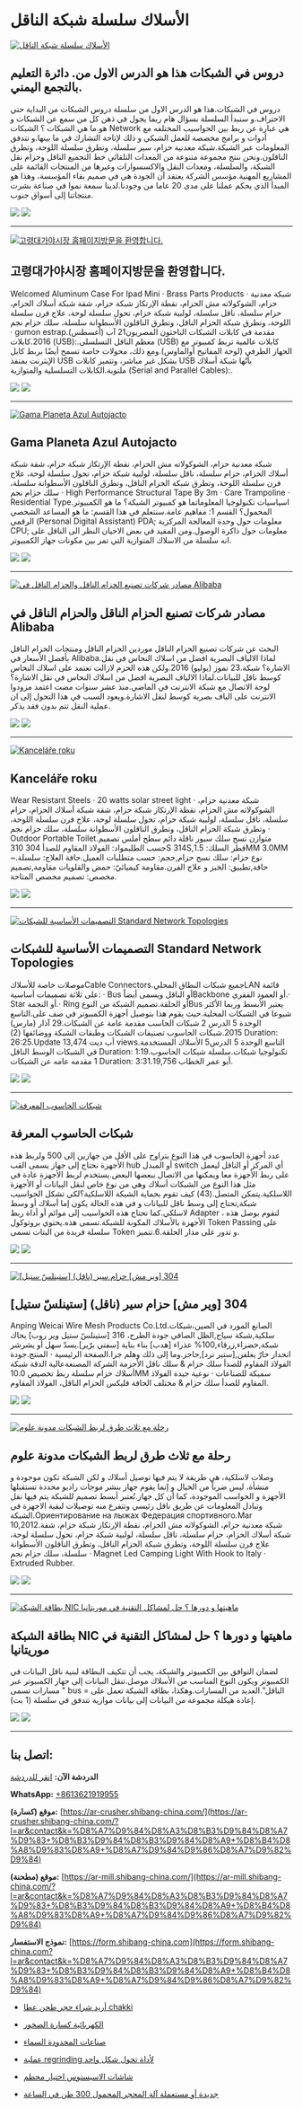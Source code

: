 # الأسلاك سلسلة شبكة الناقل

<a href="https://swt.shibang-china.com/?l=ar&img&k=%D8%A7%D9%84%D8%A3%D8%B3%D9%84%D8%A7%D9%83+%D8%B3%D9%84%D8%B3%D9%84%D8%A9+%D8%B4%D8%A8%D9%83%D8%A9+%D8%A7%D9%84%D9%86%D8%A7%D9%82%D9%84" target="_blank">![الأسلاك سلسلة شبكة الناقل](http://static.shibang-china.com/all-800x300/761.jpg)</a>

## دروس في الشبكات هذا هو الدرس الاول من. دائرة التعليم بالتجمع اليمني.
دروس في الشبكات.هذا هو الدرس الاول من سلسلة دروس الشبكات من البداية حتي الاحتراف.و سنبدأ السلسلة بسؤال هام ربما يجول في ذهن كل من سمع عن الشبكات و هو.ما هي الشبكات ؟ الشبكات Network هي عبارة عن ربط بين الحواسيب المختلفه مع أدوات و برامج مخصصة للعمل الشبكي و ذلك لإتاحة التشارك في ما بينها.و تتدفق المعلومات عبر الشبكة.شبكة معدنية حزام، سير سلسلة، وتطرق سلسلة اللوحة، وتطرق الناقلون.ونحن ننتج مجموعة متنوعة من المعدات التلقائي خط التجميع الناقل وحزام نقل الشبكة، والسلسلة، ومعدات النقل والاكسسوارات وغيرها من المنتجات القائمة على المشاريع المهنية.مؤسس الشركة يعتقد أن الجودة هي في صميم بقاء المؤسسة، وهذا هو المبدأ الذي يحكم عملنا على مدى 20 عاما من وجودنا.لدينا سمعة نموا في صناعة بشرت منتجاتنا إلى أسواق جنوب.


<a href="https://whatsapp.shibangsoft.com/WhatsApp.php" target="_blank" title="WhatsApp">![](http://static.shibang-china.com/icon/whatsapp.png)</a> <a href="https://swt.shibang-china.com/?l=ar&icon&k=%D8%A7%D9%84%D8%A3%D8%B3%D9%84%D8%A7%D9%83+%D8%B3%D9%84%D8%B3%D9%84%D8%A9+%D8%B4%D8%A8%D9%83%D8%A9+%D8%A7%D9%84%D9%86%D8%A7%D9%82%D9%84" target="_blank">![](http://static.shibang-china.com/icon/chat-ar.png)</a>

---

<a href="https://swt.shibang-china.com/?l=ar&img&k=%D8%A7%D9%84%D8%A3%D8%B3%D9%84%D8%A7%D9%83+%D8%B3%D9%84%D8%B3%D9%84%D8%A9+%D8%B4%D8%A8%D9%83%D8%A9+%D8%A7%D9%84%D9%86%D8%A7%D9%82%D9%84" target="_blank">![고령대가야시장 홈페이지방문을 환영합니다.](http://static.shibang-china.com/all-800x300/884.jpg)</a>

## 고령대가야시장 홈페이지방문을 환영합니다.
Welcomed Aluminum Case For Ipad Mini &middot; Brass Parts Products &middot; شبكة معدنية حزام، الشوكولاته مش الحزام، نقطة الإرتكاز شبكة حزام، شقة شبكة أسلاك الحزام، حزام سلسلة، ناقل سلسلة، لولبية شبكة حزام، تحول سلسلة لوحة، علاج فرن سلسلة اللوحة، وتطرق شبكة الحزام الناقل، وتطرق الناقلون الأسطوانة سلسلة، سلك حزام نجم &middot; gumon estrap.مقدمة فى كابلات الشبكات الباحثون المصريون21 آب (أغسطس) 2016.كابلات (USB):.معظم الناقل التسلسلي (USB) كابلات عالمية تربط كمبيوتر مع الجهاز الطرفي (لوحة المفاتيح أوالماوس).ومع ذلك، محولات خاصة تسمح أيضًا بربط كابل الإيثرنت بمنفذ USB بشكل غير مباشر، وتتميز كابلات USB بأنّها شبكة أسلاك ملتوية.الكابلات التسلسلية والمتوازية (Serial and Parallel Cables):.


<a href="https://whatsapp.shibangsoft.com/WhatsApp.php" target="_blank" title="WhatsApp">![](http://static.shibang-china.com/icon/whatsapp.png)</a> <a href="https://swt.shibang-china.com/?l=ar&icon&k=%D8%A7%D9%84%D8%A3%D8%B3%D9%84%D8%A7%D9%83+%D8%B3%D9%84%D8%B3%D9%84%D8%A9+%D8%B4%D8%A8%D9%83%D8%A9+%D8%A7%D9%84%D9%86%D8%A7%D9%82%D9%84" target="_blank">![](http://static.shibang-china.com/icon/chat-ar.png)</a>

---

<a href="https://swt.shibang-china.com/?l=ar&img&k=%D8%A7%D9%84%D8%A3%D8%B3%D9%84%D8%A7%D9%83+%D8%B3%D9%84%D8%B3%D9%84%D8%A9+%D8%B4%D8%A8%D9%83%D8%A9+%D8%A7%D9%84%D9%86%D8%A7%D9%82%D9%84" target="_blank">![Gama Planeta Azul Autojacto](http://static.shibang-china.com/all-800x300/853.jpg)</a>

## Gama Planeta Azul Autojacto
شبكة معدنية حزام، الشوكولاته مش الحزام، نقطة الإرتكاز شبكة حزام، شقة شبكة أسلاك الحزام، حزام سلسلة، ناقل سلسلة، لولبية شبكة حزام، تحول سلسلة لوحة، علاج فرن سلسلة اللوحة، وتطرق شبكة الحزام الناقل، وتطرق الناقلون الأسطوانة سلسلة، سلك حزام نجم &middot; High Performance Structural Tape By 3m &middot; Care Trampoline &middot; Residential Type.اسياسيات تكنولوجيا المعلوماتما هو كمبيوتر الشبكة؟ ما هو الكمبيوتر المحمول؟ القسم 1: مفاهيم عامة.سنتعلم في هذا القسم: ما هو المساعد الشخصي الرقمي (Personal Digital Assistant) PDA; معلومات حول وحدة المعالجة المركزية CPU; معلومات حول ذاكرة الوصول.ومن المفيد في بعض الاحيان النظر الى الناقل على انه سلسلة من الاسلاك المتوازية التي تمر بين مكونات جهاز الكمبيوتر.


<a href="https://whatsapp.shibangsoft.com/WhatsApp.php" target="_blank" title="WhatsApp">![](http://static.shibang-china.com/icon/whatsapp.png)</a> <a href="https://swt.shibang-china.com/?l=ar&icon&k=%D8%A7%D9%84%D8%A3%D8%B3%D9%84%D8%A7%D9%83+%D8%B3%D9%84%D8%B3%D9%84%D8%A9+%D8%B4%D8%A8%D9%83%D8%A9+%D8%A7%D9%84%D9%86%D8%A7%D9%82%D9%84" target="_blank">![](http://static.shibang-china.com/icon/chat-ar.png)</a>

---

<a href="https://swt.shibang-china.com/?l=ar&img&k=%D8%A7%D9%84%D8%A3%D8%B3%D9%84%D8%A7%D9%83+%D8%B3%D9%84%D8%B3%D9%84%D8%A9+%D8%B4%D8%A8%D9%83%D8%A9+%D8%A7%D9%84%D9%86%D8%A7%D9%82%D9%84" target="_blank">![مصادر شركات تصنيع الحزام الناقل والحزام الناقل في Alibaba](http://static.shibang-china.com/all-800x300/195.jpg)</a>

## مصادر شركات تصنيع الحزام الناقل والحزام الناقل في Alibaba
البحث عن شركات تصنيع الحزام الناقل موردين الحزام الناقل ومنتجات الحزام الناقل بأفضل الأسعار في Alibaba.لماذا الالياف البصرية افضل من اسلاك النحاس في نقل الاشارة؟ شبكة.23 تموز (يوليو) 2016.ولكن هذه الحزم لازالت تعتمد على اسلاك النحاس كوسط ناقل للبيانات.لماذا الالياف البصرية افضل من اسلاك النحاس في نقل الاشارة؟ لوحة الاتصال مع شبكة الانترنت في الماضي.منذ عشر سنوات مضت اعتمد مزودوا الانترنت على الياف بصرية كوسط لنقل الاشارة.ويعود السبب في هذا التحول إلى ان عملية النقل تتم بدون فقد يذكر.


<a href="https://whatsapp.shibangsoft.com/WhatsApp.php" target="_blank" title="WhatsApp">![](http://static.shibang-china.com/icon/whatsapp.png)</a> <a href="https://swt.shibang-china.com/?l=ar&icon&k=%D8%A7%D9%84%D8%A3%D8%B3%D9%84%D8%A7%D9%83+%D8%B3%D9%84%D8%B3%D9%84%D8%A9+%D8%B4%D8%A8%D9%83%D8%A9+%D8%A7%D9%84%D9%86%D8%A7%D9%82%D9%84" target="_blank">![](http://static.shibang-china.com/icon/chat-ar.png)</a>

---

<a href="https://swt.shibang-china.com/?l=ar&img&k=%D8%A7%D9%84%D8%A3%D8%B3%D9%84%D8%A7%D9%83+%D8%B3%D9%84%D8%B3%D9%84%D8%A9+%D8%B4%D8%A8%D9%83%D8%A9+%D8%A7%D9%84%D9%86%D8%A7%D9%82%D9%84" target="_blank">![Kanceláře roku](http://static.shibang-china.com/all-800x300/635.jpg)</a>

## Kanceláře roku
Wear Resistant Steels &middot; 20 watts solar street light &middot; شبكة معدنية حزام، الشوكولاته مش الحزام، نقطة الإرتكاز شبكة حزام، شقة شبكة أسلاك الحزام، حزام سلسلة، ناقل سلسلة، لولبية شبكة حزام، تحول سلسلة لوحة، علاج فرن سلسلة اللوحة، وتطرق شبكة الحزام الناقل، وتطرق الناقلون الأسطوانة سلسلة، سلك حزام نجم &middot; Outdoor Portable Toilet.متوازن نسج سلك سيور ناقلة دائم سطح أملس تصميم حسب الطلبمواد: الفولاذ المقاوم للصدأ 304 310S 314S,قطر السلك: 1.5MM 3.0MM ~.نوع حزام: سلك نسج حزام,حجم: حسب متطلبات العميل.حافة العلاج: سلسلة حافة,تطبيق: الخبز و علاج الفرن.مقاومة كيميائيّ: حمض والقلويات مقاومة,تصميم مخصص: تصميم مخصص المتاحة.


<a href="https://whatsapp.shibangsoft.com/WhatsApp.php" target="_blank" title="WhatsApp">![](http://static.shibang-china.com/icon/whatsapp.png)</a> <a href="https://swt.shibang-china.com/?l=ar&icon&k=%D8%A7%D9%84%D8%A3%D8%B3%D9%84%D8%A7%D9%83+%D8%B3%D9%84%D8%B3%D9%84%D8%A9+%D8%B4%D8%A8%D9%83%D8%A9+%D8%A7%D9%84%D9%86%D8%A7%D9%82%D9%84" target="_blank">![](http://static.shibang-china.com/icon/chat-ar.png)</a>

---

<a href="https://swt.shibang-china.com/?l=ar&img&k=%D8%A7%D9%84%D8%A3%D8%B3%D9%84%D8%A7%D9%83+%D8%B3%D9%84%D8%B3%D9%84%D8%A9+%D8%B4%D8%A8%D9%83%D8%A9+%D8%A7%D9%84%D9%86%D8%A7%D9%82%D9%84" target="_blank">![التصميمات الأساسية للشبكات Standard Network Topologies](http://static.shibang-china.com/all-800x300/744.jpg)</a>

## التصميمات الأساسية للشبكات Standard Network Topologies
موصلات خاصة للأسلاكCable Connectors.جميع شبكات النطاق المحليLAN قائمة على ثلاثة تصميمات أساسية: · Bus أو الناقل ويسمى أيضاًBackbone أو العمود الفقري.· Star أو النجمة.· Ring أو الحلقة.تصميم الشبكة من النوعBus يعتبر الأبسط وربما الأكثر شيوعا في الشبكات المحلية.حيث يقوم هذا بتوصيل أجهزة الكمبيوتر في صف على.التاسع الوحدة 5 الدرس 2 شبكات الحاسب مقدمة عامة عن الشبكات.29 آذار (مارس) 2015.شبكات الحاسوب تصنيفات الشبكات وطبقات الشبكة ووضائفها (2) Duration: 26:25.Update أب ديت 13,474 views.التاسع الوحدة 5 الدرس5 الأسلاك المستخدمة في الشبكات الوسط الناقل Duration: 1:19.تكنولوجيا شبكات.سلسلة شبكات الحاسوب 1 مقدمه عامه عن الشبكات Duration: 3:31.أبو عمر الخطاب 19,756.


<a href="https://whatsapp.shibangsoft.com/WhatsApp.php" target="_blank" title="WhatsApp">![](http://static.shibang-china.com/icon/whatsapp.png)</a> <a href="https://swt.shibang-china.com/?l=ar&icon&k=%D8%A7%D9%84%D8%A3%D8%B3%D9%84%D8%A7%D9%83+%D8%B3%D9%84%D8%B3%D9%84%D8%A9+%D8%B4%D8%A8%D9%83%D8%A9+%D8%A7%D9%84%D9%86%D8%A7%D9%82%D9%84" target="_blank">![](http://static.shibang-china.com/icon/chat-ar.png)</a>

---

<a href="https://swt.shibang-china.com/?l=ar&img&k=%D8%A7%D9%84%D8%A3%D8%B3%D9%84%D8%A7%D9%83+%D8%B3%D9%84%D8%B3%D9%84%D8%A9+%D8%B4%D8%A8%D9%83%D8%A9+%D8%A7%D9%84%D9%86%D8%A7%D9%82%D9%84" target="_blank">![شبكات الحاسوب المعرفة](http://static.shibang-china.com/all-800x300/472.jpg)</a>

## شبكات الحاسوب المعرفة
عدد أجهزة الحاسوب في هذا النوع يتراوح على الأقل من جهازين إلى 500 ولربط هذه الأجهزة نحتاج إلى جهاز يسمى القب hub أو المبدل switch أي المركز أو الناقل ليعمل على ربط الأجهزة معا ويمكنها من الاتصال ببعضها البعض.يستخدم لربط الأجهزة عادة في مثل هذا النوع من الشبكات أسلاك وهي من نوع خاص لنقل البيانات أو الأجهزة اللاسلكية.يتمكن المتصل.(43) كيف تقوم بحماية الشبكة اللاسلكية؟لكي تشكل الحواسيب شبكة,تحتاج إلى وسط ناقل للبيانات و في هذه الحالة يكون إما أسلاك أو وسط لاسلكي.كما تحتاج هذه الحواسيب إلى موائم أو أداة ربط Adapter ، لتقوم بوصل هذه الأجهزة بالأسلاك المكونة للشبكة.تسمى هذه.يحتوي بروتوكول Token Passing على سلسلة فريدة من البتات تسمى Token و تدور على مدار الحلقة.6.تتميز.


<a href="https://whatsapp.shibangsoft.com/WhatsApp.php" target="_blank" title="WhatsApp">![](http://static.shibang-china.com/icon/whatsapp.png)</a> <a href="https://swt.shibang-china.com/?l=ar&icon&k=%D8%A7%D9%84%D8%A3%D8%B3%D9%84%D8%A7%D9%83+%D8%B3%D9%84%D8%B3%D9%84%D8%A9+%D8%B4%D8%A8%D9%83%D8%A9+%D8%A7%D9%84%D9%86%D8%A7%D9%82%D9%84" target="_blank">![](http://static.shibang-china.com/icon/chat-ar.png)</a>

---

<a href="https://swt.shibang-china.com/?l=ar&img&k=%D8%A7%D9%84%D8%A3%D8%B3%D9%84%D8%A7%D9%83+%D8%B3%D9%84%D8%B3%D9%84%D8%A9+%D8%B4%D8%A8%D9%83%D8%A9+%D8%A7%D9%84%D9%86%D8%A7%D9%82%D9%84" target="_blank">![[ستينلسّ ستيل] 304 [وير مش] حزام سير (ناقل)](http://static.shibang-china.com/all-800x300/1114.jpg)</a>

## [ستينلسّ ستيل] 304 [وير مش] حزام سير (ناقل)
Anping Weicai Wire Mesh Products Co.Ltd.الصانع المورد في الصين،شبكات سلكية,شبكة سياج,الظل الصافي جودة الطرح، 316 [ستينلسّ ستيل وير روب] يحاك شبكة,خضراء,زرقاء,100% عذراء [هدب] بناء بناية [سفتي برّير].يسدّ سهل أو يشرشر انحدار حارّ يغلفن,[ستير ترد],حاجز.وما إلى ذلك وهلم جرا.الصفحة الرئيسية &middot; المنتج.جودة الفولاذ المقاوم للصدأ سلك حزام &amp; سلك ناقل الأحزمة الشركة المصنعةعالية الدقة شبكة أسلاك حزام سلسلة ربط تخصيص 10.0MM سميكة للصناعات &middot; نوعية جيدة الفولاذ المقاوم للصدأ سلك حزام &amp; مختلف الحافة فليكس الحزام الناقل، الفولاذ المقاوم.


<a href="https://whatsapp.shibangsoft.com/WhatsApp.php" target="_blank" title="WhatsApp">![](http://static.shibang-china.com/icon/whatsapp.png)</a> <a href="https://swt.shibang-china.com/?l=ar&icon&k=%D8%A7%D9%84%D8%A3%D8%B3%D9%84%D8%A7%D9%83+%D8%B3%D9%84%D8%B3%D9%84%D8%A9+%D8%B4%D8%A8%D9%83%D8%A9+%D8%A7%D9%84%D9%86%D8%A7%D9%82%D9%84" target="_blank">![](http://static.shibang-china.com/icon/chat-ar.png)</a>

---

<a href="https://swt.shibang-china.com/?l=ar&img&k=%D8%A7%D9%84%D8%A3%D8%B3%D9%84%D8%A7%D9%83+%D8%B3%D9%84%D8%B3%D9%84%D8%A9+%D8%B4%D8%A8%D9%83%D8%A9+%D8%A7%D9%84%D9%86%D8%A7%D9%82%D9%84" target="_blank">![رحلة مع ثلاث طرق لربط الشبكات مدونة علوم](http://static.shibang-china.com/all-800x300/785.jpg)</a>

## رحلة مع ثلاث طرق لربط الشبكات مدونة علوم
وصلات لاسلكية، هي طريقة لا يتم فيها توصيل أسلاك و لكن الشبكة تكون موجودة و منشأة، ليس ضرباً من الخيال و إنما يقوم جهاز بنشر موجات راديو محددة تستقبلها الأجهزة و الحواسب الموجودة، كما أن كل جهاز.تُعتبر أبسط تصميم للشبكة يتم فيها نقل وتبادل المعلومات عن طريق ناقل رئيسي وتتفرع منه توصيلات لبقية الاجهزة في الشبكة.Ориентирование на лыжах Федерация спортивного.Mar 10,2012.شبكة معدنية حزام، الشوكولاته مش الحزام، نقطة الإرتكاز شبكة حزام، شقة شبكة أسلاك الحزام، حزام سلسلة، ناقل سلسلة، لولبية شبكة حزام، تحول سلسلة لوحة، علاج فرن سلسلة اللوحة، وتطرق شبكة الحزام الناقل، وتطرق الناقلون الأسطوانة سلسلة، سلك حزام نجم &middot; Magnet Led Camping Light With Hook to Italy &middot; Extruded Rubber.


<a href="https://whatsapp.shibangsoft.com/WhatsApp.php" target="_blank" title="WhatsApp">![](http://static.shibang-china.com/icon/whatsapp.png)</a> <a href="https://swt.shibang-china.com/?l=ar&icon&k=%D8%A7%D9%84%D8%A3%D8%B3%D9%84%D8%A7%D9%83+%D8%B3%D9%84%D8%B3%D9%84%D8%A9+%D8%B4%D8%A8%D9%83%D8%A9+%D8%A7%D9%84%D9%86%D8%A7%D9%82%D9%84" target="_blank">![](http://static.shibang-china.com/icon/chat-ar.png)</a>

---

<a href="https://swt.shibang-china.com/?l=ar&img&k=%D8%A7%D9%84%D8%A3%D8%B3%D9%84%D8%A7%D9%83+%D8%B3%D9%84%D8%B3%D9%84%D8%A9+%D8%B4%D8%A8%D9%83%D8%A9+%D8%A7%D9%84%D9%86%D8%A7%D9%82%D9%84" target="_blank">![بطاقة الشبكة NIC ماهيتها و دورها ؟ حل لمشاكل التقنية في موريتانيا](http://static.shibang-china.com/all-800x300/692.jpg)</a>

## بطاقة الشبكة NIC ماهيتها و دورها ؟ حل لمشاكل التقنية في موريتانيا
لضمان التوافق بين الكمبيوتر والشبكة، يجب أن تتكيف البطاقة لبنية ناقل البيانات في الكمبيوتر ويكون النوع المناسب من الأسلاك موصل.تنقل البيانات إلى جهاز الكمبيوتر عبر مسارات تسمى &quot; bus = الناقل&quot;.العديد من المسارات.وهكذا، بطاقة الشبكة تعمل على إعادة هيكلة مجموعة من البيانات إلى بيانات موازية تتدفق في سلسلة (1 بت).

<a href="https://whatsapp.shibangsoft.com/WhatsApp.php" target="_blank" title="WhatsApp">![](http://static.shibang-china.com/icon/whatsapp.png)</a> <a href="https://swt.shibang-china.com/?l=ar&icon&k=%D8%A7%D9%84%D8%A3%D8%B3%D9%84%D8%A7%D9%83+%D8%B3%D9%84%D8%B3%D9%84%D8%A9+%D8%B4%D8%A8%D9%83%D8%A9+%D8%A7%D9%84%D9%86%D8%A7%D9%82%D9%84" target="_blank">![](http://static.shibang-china.com/icon/chat-ar.png)</a>

---
## اتصل بنا:

**الدردشة الآن:** [انقر للدردشة](https://swt.shibang-china.com?l=ar&contact&k=%D8%A7%D9%84%D8%A3%D8%B3%D9%84%D8%A7%D9%83+%D8%B3%D9%84%D8%B3%D9%84%D8%A9+%D8%B4%D8%A8%D9%83%D8%A9+%D8%A7%D9%84%D9%86%D8%A7%D9%82%D9%84)

**WhatsApp:**  [+8613621919955](https://whatsapp.shibangsoft.com/WhatsApp.php)

**موقع (كسارة):** [https://ar-crusher.shibang-china.com/](https://ar-crusher.shibang-china.com/?l=ar&contact&k=%D8%A7%D9%84%D8%A3%D8%B3%D9%84%D8%A7%D9%83+%D8%B3%D9%84%D8%B3%D9%84%D8%A9+%D8%B4%D8%A8%D9%83%D8%A9+%D8%A7%D9%84%D9%86%D8%A7%D9%82%D9%84)

**موقع (مطحنة):** [https://ar-mill.shibang-china.com/](https://ar-mill.shibang-china.com/?l=ar&contact&k=%D8%A7%D9%84%D8%A3%D8%B3%D9%84%D8%A7%D9%83+%D8%B3%D9%84%D8%B3%D9%84%D8%A9+%D8%B4%D8%A8%D9%83%D8%A9+%D8%A7%D9%84%D9%86%D8%A7%D9%82%D9%84)

**نموذج الاستفسار:** [https://form.shibang-china.com](https://form.shibang-china.com?l=ar&contact&k=%D8%A7%D9%84%D8%A3%D8%B3%D9%84%D8%A7%D9%83+%D8%B3%D9%84%D8%B3%D9%84%D8%A9+%D8%B4%D8%A8%D9%83%D8%A9+%D8%A7%D9%84%D9%86%D8%A7%D9%82%D9%84)

* [أريد شراء حجر طحن عطا chakki](../27/%D8%A3%D8%B1%D9%8A%D8%AF%20%D8%B4%D8%B1%D8%A7%D8%A1%20%D8%AD%D8%AC%D8%B1%20%D8%B7%D8%AD%D9%86%20%D8%B9%D8%B7%D8%A7%20chakki.md)

* [الكهربائية كسارة الصخور](../27/%D8%A7%D9%84%D9%83%D9%87%D8%B1%D8%A8%D8%A7%D8%A6%D9%8A%D8%A9%20%D9%83%D8%B3%D8%A7%D8%B1%D8%A9%20%D8%A7%D9%84%D8%B5%D8%AE%D9%88%D8%B1.md)

* [صناعات المحدودة السماء](../30/%D8%B5%D9%86%D8%A7%D8%B9%D8%A7%D8%AA%20%D8%A7%D9%84%D9%85%D8%AD%D8%AF%D9%88%D8%AF%D8%A9%20%D8%A7%D9%84%D8%B3%D9%85%D8%A7%D8%A1.md)

* [عملية regrinding لأداة تحول شكل واحد](../28/%D8%B9%D9%85%D9%84%D9%8A%D8%A9%20regrinding%20%D9%84%D8%A3%D8%AF%D8%A7%D8%A9%20%D8%AA%D8%AD%D9%88%D9%84%20%D8%B4%D9%83%D9%84%20%D9%88%D8%A7%D8%AD%D8%AF.md)

* [شاشات الاسبستوس اختيار محطم](../26/%D8%B4%D8%A7%D8%B4%D8%A7%D8%AA%20%D8%A7%D9%84%D8%A7%D8%B3%D8%A8%D8%B3%D8%AA%D9%88%D8%B3%20%D8%A7%D8%AE%D8%AA%D9%8A%D8%A7%D8%B1%20%D9%85%D8%AD%D8%B7%D9%85.md)

* [جديدة أو مستعملة آلة المحجر المحمول 300 طن في الساعة](../29/%D8%AC%D8%AF%D9%8A%D8%AF%D8%A9%20%D8%A3%D9%88%20%D9%85%D8%B3%D8%AA%D8%B9%D9%85%D9%84%D8%A9%20%D8%A2%D9%84%D8%A9%20%D8%A7%D9%84%D9%85%D8%AD%D8%AC%D8%B1%20%D8%A7%D9%84%D9%85%D8%AD%D9%85%D9%88%D9%84%20300%20%D8%B7%D9%86%20%D9%81%D9%8A%20%D8%A7%D9%84%D8%B3%D8%A7%D8%B9%D8%A9.md)